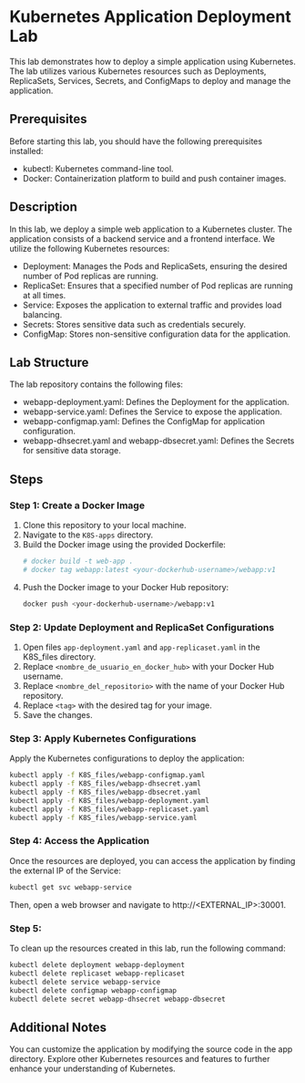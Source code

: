 # Kubernetes Application Deployment Lab
This lab demonstrates how to deploy a simple application using Kubernetes. The lab utilizes various Kubernetes resources such as Deployments, ReplicaSets, Services, Secrets, and ConfigMaps to deploy and manage the application.

## Prerequisites
Before starting this lab, you should have the following prerequisites installed:
- kubectl: Kubernetes command-line tool.
- Docker: Containerization platform to build and push container images.
## Description
In this lab, we deploy a simple web application to a Kubernetes cluster. The application consists of a backend service and a frontend interface. We utilize the following Kubernetes resources:
- Deployment: Manages the Pods and ReplicaSets, ensuring the desired number of Pod replicas are running.
- ReplicaSet: Ensures that a specified number of Pod replicas are running at all times.
- Service: Exposes the application to external traffic and provides load balancing.
- Secrets: Stores sensitive data such as credentials securely.
- ConfigMap: Stores non-sensitive configuration data for the application.
## Lab Structure
The lab repository contains the following files:

- webapp-deployment.yaml: Defines the Deployment for the application.
- webapp-service.yaml: Defines the Service to expose the application.
- webapp-configmap.yaml: Defines the ConfigMap for application configuration.
- webapp-dhsecret.yaml and webapp-dbsecret.yaml: Defines the Secrets for sensitive data storage.

## Steps

### Step 1: Create a Docker Image
1. Clone this repository to your local machine.
2. Navigate to the `K8S-apps` directory.
3. Build the Docker image using the provided Dockerfile:
    ```bash
    # docker build -t web-app .
    # docker tag webapp:latest <your-dockerhub-username>/webapp:v1
    ```
4. Push the Docker image to your Docker Hub repository:
    ```bash
    docker push <your-dockerhub-username>/webapp:v1
    ```

### Step 2: Update Deployment and ReplicaSet Configurations
1. Open files `app-deployment.yaml` and `app-replicaset.yaml` in the K8S_files directory.
2. Replace `<nombre_de_usuario_en_docker_hub>` with your Docker Hub username.
3. Replace `<nombre_del_repositorio>` with the name of your Docker Hub repository.
4. Replace `<tag>` with the desired tag for your image.
5. Save the changes.

### Step 3: Apply Kubernetes Configurations
Apply the Kubernetes configurations to deploy the application:
```bash
kubectl apply -f K8S_files/webapp-configmap.yaml
kubectl apply -f K8S_files/webapp-dhsecret.yaml
kubectl apply -f K8S_files/webapp-dbsecret.yaml
kubectl apply -f K8S_files/webapp-deployment.yaml
kubectl apply -f K8S_files/webapp-replicaset.yaml
kubectl apply -f K8S_files/webapp-service.yaml
 ```
### Step 4: Access the Application
Once the resources are deployed, you can access the application by finding the external IP of the Service:
```bash
kubectl get svc webapp-service
 ```
Then, open a web browser and navigate to http://<EXTERNAL_IP>:30001.

### Step 5:
To clean up the resources created in this lab, run the following command:
```bash
kubectl delete deployment webapp-deployment
kubectl delete replicaset webapp-replicaset
kubectl delete service webapp-service
kubectl delete configmap webapp-configmap
kubectl delete secret webapp-dhsecret webapp-dbsecret
 ```
## Additional Notes
You can customize the application by modifying the source code in the app directory.
Explore other Kubernetes resources and features to further enhance your understanding of Kubernetes.
